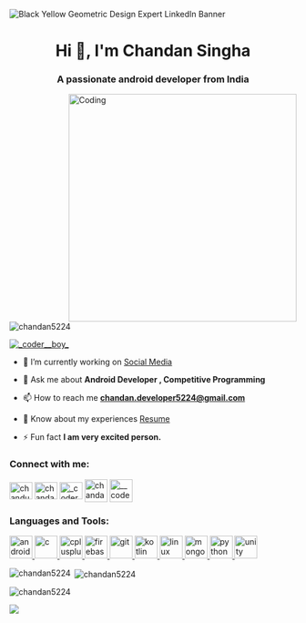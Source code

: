 <!--- [![MasterHead](https://1.bp.blogspot.com/-7A4WynwLsMw/XbBpCXG8fHI/AAAAAAAAMt4/uOa1bpLskYgrwGbllhSu2SDj_Mig8SXJQCLcBGAsYHQ/s1600/2000_600px.gif)](https://rishavchanda.io) --->
![Black Yellow Geometric Design Expert LinkedIn Banner](https://github.com/Chandan5224/Chandan5224/assets/86766647/b8ab2f18-a371-465d-93a0-e0b2335955d3)
<h1 align="center">Hi 👋, I'm Chandan Singha</h1>
<h3 align="center">A passionate android developer from India</h3>

<img align="right" alt="Coding" width="400" src="https://cdn.dribbble.com/users/1162077/screenshots/3848914/programmer.gif">



<p align="left"> <img src="https://komarev.com/ghpvc/?username=chandan5224&label=Profile%20views&color=0e75b6&style=flat" alt="chandan5224" /> </p>

<p align="left"> <a href="https://twitter.com/_coder__boy_" target="blank"><img src="https://img.shields.io/twitter/follow/_coder__boy_?logo=twitter&style=for-the-badge" alt="_coder__boy_" /></a> </p>

- 🔭 I’m currently working on [Social Media](https://github.com/Chandan5224/Social-Media)

- 💬 Ask me about **Android Developer , Competitive Programming**

- 📫 How to reach me **chandan.developer5224@gmail.com**

- 📄 Know about my experiences [Resume](https://drive.google.com/file/d/1GKq7ohW4tViy7uX6qgKugMsaK-jfJp1y/view?usp=sharing)

- ⚡ Fun fact **I am very excited person.**

<h3 align="left">Connect with me:</h3>
<p align="left">
  <a href="https://www.codechef.com/users/chandu7t" target="blank"><img align="center" src="https://cdn.jsdelivr.net/npm/simple-icons@3.1.0/icons/codechef.svg" alt="chandu7t" height="30" width="40" /></a>
<a href="https://www.leetcode.com/chandan_74" target="blank"><img align="center" src="https://cdn.iconscout.com/icon/free/png-256/leetcode-3521542-2944960.png" alt="chandan_74" height="30" width="40" /></a>
<a href="https://twitter.com/_coder__boy_" target="blank"><img align="center" src="https://upload.wikimedia.org/wikipedia/commons/thumb/4/4f/Twitter-logo.svg/2491px-Twitter-logo.svg.png" alt="_coder__boy_" height="30" width="40" /></a>
<a href="https://linkedin.com/in/chandan5224" target="blank"><img align="center" src="https://upload.wikimedia.org/wikipedia/commons/thumb/f/f8/LinkedIn_icon_circle.svg/1200px-LinkedIn_icon_circle.svg.png" alt="chandan5224" height="40" width="40" /></a>
<a href="https://instagram.com/__coder__boy__" target="blank"><img align="center" src="https://www.freepnglogos.com/uploads/logo-ig-png/logo-ig-stunning-instagram-logo-vector-download-for-new-7.png" alt="__coder__boy__" height="40" width="40" /></a>
</p>

<h3 align="left">Languages and Tools:</h3>
<p align="left"> <a href="https://developer.android.com" target="_blank" rel="noreferrer"> <img src="https://upload.wikimedia.org/wikipedia/commons/thumb/9/95/Android_Studio_Icon_3.6.svg/1900px-Android_Studio_Icon_3.6.svg.png" alt="android" width="40" height="40"/> </a> <a href="https://www.cprogramming.com/" target="_blank" rel="noreferrer"> <img src="https://upload.wikimedia.org/wikipedia/commons/thumb/1/18/C_Programming_Language.svg/1200px-C_Programming_Language.svg.png" alt="c" width="40" height="40"/> </a> <a href="https://www.w3schools.com/cpp/" target="_blank" rel="noreferrer"> <img src="https://upload.wikimedia.org/wikipedia/commons/thumb/1/18/ISO_C%2B%2B_Logo.svg/1822px-ISO_C%2B%2B_Logo.svg.png" alt="cplusplus" width="40" height="40"/> </a> <a href="https://firebase.google.com/" target="_blank" rel="noreferrer"> <img src="https://www.vectorlogo.zone/logos/firebase/firebase-icon.svg" alt="firebase" width="40" height="40"/> </a> <a href="https://git-scm.com/" target="_blank" rel="noreferrer"> <img src="https://www.vectorlogo.zone/logos/git-scm/git-scm-icon.svg" alt="git" width="40" height="40"/> </a><a href="https://kotlinlang.org" target="_blank" rel="noreferrer"> <img src="https://www.vectorlogo.zone/logos/kotlinlang/kotlinlang-icon.svg" alt="kotlin" width="40" height="40"/> </a> <a href="https://www.linux.org/" target="_blank" rel="noreferrer"> <img src="https://www.freepnglogos.com/uploads/linux-png/linux-tux-logo-png-transparent-svg-vector-bie-supply-14.png" alt="linux" width="40" height="40"/> </a> <a href="https://www.mongodb.com/" target="_blank" rel="noreferrer"> <img src="https://cdn.icon-icons.com/icons2/2415/PNG/512/mongodb_original_logo_icon_146424.png" alt="mongodb" width="40" height="40"/> </a> <a href="https://www.python.org" target="_blank" rel="noreferrer"> <img src="https://upload.wikimedia.org/wikipedia/commons/thumb/c/c3/Python-logo-notext.svg/1869px-Python-logo-notext.svg.png" alt="python" width="40" height="40"/> </a> <a href="https://unity.com/" target="_blank" rel="noreferrer"> <img src="https://icon-library.com/images/unity-icon-png/unity-icon-png-3.jpg" alt="unity" width="40" height="40"/> </a> </p>

<p><img align="left" src="https://github-readme-stats.vercel.app/api/top-langs?username=chandan5224&show_icons=true&locale=en&layout=compact" alt="chandan5224" /></p>

<p>&nbsp;<img align="center" src="https://github-readme-stats.vercel.app/api?username=chandan5224&show_icons=true&locale=en" alt="chandan5224" /></p>

<p><img align="center" src="https://github-readme-streak-stats.herokuapp.com/?user=chandan5224&" alt="chandan5224" /></p>
<img src="https://t.bkit.co/w_657c666c70fae.gif" />

